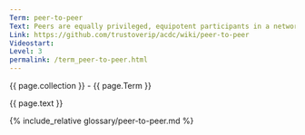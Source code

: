 ```yaml
---
Term: peer-to-peer
Text: Peers are equally privileged, equipotent participants in a network
Link: https://github.com/trustoverip/acdc/wiki/peer-to-peer
Videostart: 
Level: 3
permalink: /term_peer-to-peer.html
---
```


{{ page.collection }} - {{ page.Term }}

   {{ page.text }}

{% include_relative glossary/peer-to-peer.md %}
